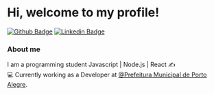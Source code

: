 # Hi, welcome to my profile!

[![Github Badge](https://img.shields.io/badge/-Github-000?style=flat-square&logo=Github&logoColor=green&link=https://github.com/felipeassis97)](https://github.com/felipeassis97)
[![Linkedin Badge](https://img.shields.io/badge/-LinkedIn-blue?style=flat-square&logo=Linkedin&logoColor=white&link=https://www.linkedin.com/in/felipe-assis-041675153/)](https://www.linkedin.com/in/felipe-assis-041675153/)


### About me

I am a programming student Javascript | Node.js | React  ✍     
💻 Currently working as a Developer at [@Prefeitura Municipal de Porto Alegre](https://prefeitura.poa.br/).

